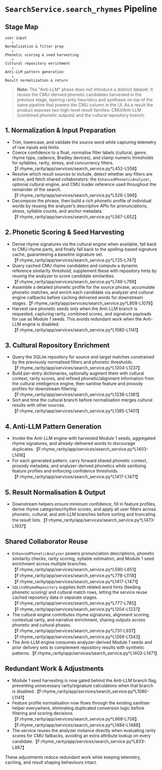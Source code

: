 # `SearchService.search_rhymes` Pipeline

## Stage Map
```
user input
   ↓
Normalization & filter prep
   ↓
Phonetic scoring & seed harvesting
   ↓
Cultural repository enrichment
   ↓
Anti-LLM pattern generation
   ↓
Result normalization & return
```

> **Note:** The "Anti-LLM" phase does not introduce a distinct dataset. It reuses the CMU-derived phonetic candidates harvested in the previous stage, layering rarity heuristics and synthesis on top of the same pipeline that powers the CMU column in the UI. As a result the product exposes two high-level result families: CMU/Anti-LLM (combined phonetic outputs) and the cultural repository branch.

## 1. Normalization & Input Preparation
* Trim, lowercase, and validate the source word while capturing telemetry of raw inputs and limits.
* Coerce confidence to a float, normalise filter labels (cultural, genre, rhyme type, cadence, Bradley devices), and clamp numeric thresholds for syllables, rarity, stress, and concurrency filters.【F:rhyme_rarity/app/services/search_service.py†L452-L558】
* Resolve which result sources to include, detect whether any filters are active, and fetch shared collaborators: the `EnhancedPhoneticAnalyzer`, optional cultural engine, and CMU loader reference used throughout the remainder of the search.【F:rhyme_rarity/app/services/search_service.py†L526-L568】
* Decompose the phrase, then build a rich phonetic profile of individual words by reusing the analyzer’s descriptive APIs for pronunciations, stress, syllable counts, and anchor metadata.【F:rhyme_rarity/app/services/search_service.py†L567-L652】

## 2. Phonetic Scoring & Seed Harvesting
* Derive rhyme signatures via the cultural engine when available, fall back to CMU rhyme parts, and finally fall back to the spelling-based signature cache, guaranteeing a baseline signature set.【F:rhyme_rarity/app/services/search_service.py†L725-L747】
* Query cached CMU rhyme candidates and compute a dynamic reference similarity threshold; supplement these with repository hints by reusing the analyzer to score candidate similarities.【F:rhyme_rarity/app/services/search_service.py†L749-L799】
* Assemble a detailed phonetic profile for the source phrase, accumulate phonetic matches, and enrich each candidate via analyzer and cultural engine callbacks before caching delivered words for downstream stages.【F:rhyme_rarity/app/services/search_service.py†L808-L1078】
* Harvest rare phonetic seeds only when the Anti-LLM branch is requested, capturing rarity, combined scores, and signature payloads for use as Module 1 seeds. This avoids redundant work when the Anti-LLM engine is disabled.【F:rhyme_rarity/app/services/search_service.py†L1080-L1141】

## 3. Cultural Repository Enrichment
* Query the SQLite repository for source and target matches constrained by the previously normalised filters and phonetic thresholds.【F:rhyme_rarity/app/services/search_service.py†L1204-L1237】
* Build per-entry dictionaries, optionally augment them with cultural context, rarity scores, and refined phonetic/alignment information from the cultural intelligence engine, then sanitise feature and prosody profiles for downstream filtering.【F:rhyme_rarity/app/services/search_service.py†L1238-L1381】
* Sort and time the cultural branch before normalisation merges cultural results with other sources.【F:rhyme_rarity/app/services/search_service.py†L1385-L1401】

## 4. Anti-LLM Pattern Generation
* Invoke the Anti-LLM engine with harvested Module 1 seeds, aggregated rhyme signatures, and already-delivered words to discourage duplicates.【F:rhyme_rarity/app/services/search_service.py†L1403-L1416】
* For each generated pattern, carry forward shared phonetic context, prosody metadata, and analyzer-derived phonetics while sanitising feature profiles and enforcing confidence thresholds.【F:rhyme_rarity/app/services/search_service.py†L1417-L1471】

## 5. Result Normalisation & Output
* Downstream helpers ensure minimum confidence, fill in feature profiles, derive rhyme categories/rhythm scores, and apply all user filters across phonetic, cultural, and anti-LLM branches before sorting and truncating the result lists.【F:rhyme_rarity/app/services/search_service.py†L1473-L1937】

## Shared Collaborator Reuse
* `EnhancedPhoneticAnalyzer` powers pronunciation descriptions, phonetic similarity checks, rarity scoring, syllable estimation, and Module 1 seed enrichment across multiple branches.【F:rhyme_rarity/app/services/search_service.py†L590-L651】【F:rhyme_rarity/app/services/search_service.py†L778-L1118】【F:rhyme_rarity/app/services/search_service.py†L1417-L1471】
* `SQLiteRhymeRepository` supplies both related word hints (feeding phonetic scoring) and cultural match rows, letting the service reuse cached repository data in separate stages.【F:rhyme_rarity/app/services/search_service.py†L777-L785】【F:rhyme_rarity/app/services/search_service.py†L1204-L1237】
* The cultural engine contributes rhyme signatures, alignment scoring, contextual rarity, and narrative enrichment, sharing outputs across phonetic and cultural phases.【F:rhyme_rarity/app/services/search_service.py†L731-L937】【F:rhyme_rarity/app/services/search_service.py†L1266-L1343】
* The Anti-LLM engine consumes analyzer-derived Module 1 seeds and prior delivery sets to complement repository results with synthetic patterns.【F:rhyme_rarity/app/services/search_service.py†L1403-L1471】

## Redundant Work & Adjustments
* Module 1 seed harvesting is now gated behind the Anti-LLM branch flag, preventing unnecessary rarity/signature calculations when that branch is disabled.【F:rhyme_rarity/app/services/search_service.py†L1080-L1141】
* Feature profile normalisation now flows through the existing sanitiser helper everywhere, eliminating duplicated conversion logic before filtering and scoring decisions.【F:rhyme_rarity/app/services/search_service.py†L668-L708】【F:rhyme_rarity/app/services/search_service.py†L1484-L1488】
* The service reuses the analyzer instance directly when evaluating rarity scores for CMU fallbacks, avoiding an extra attribute lookup on every candidate.【F:rhyme_rarity/app/services/search_service.py†L833-L887】

These adjustments reduce redundant work while keeping telemetry, caching, and result shaping behaviours intact.
